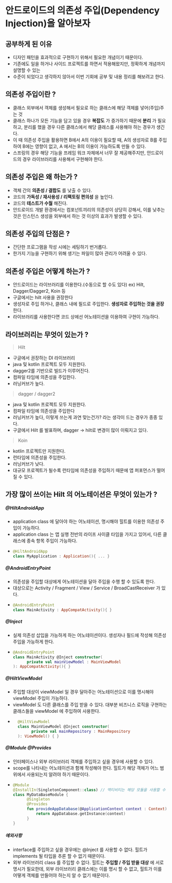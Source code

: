 # 안드로이드의 의존성 주입(Dependency Injection)을 알아보자

## 공부하게 된 이유
- 디자인 패턴을 효과적으로 구현하기 위해서 필요한 개념이기 때문이다.
- 기존에도 일을 하거나 사이드 프로젝트를 하면서 적용해왔지만, 정확하게 개념까지 설명할 수 있는
- 수준이 되었다고 생각하지 않아서 이번 기회에 공부 및 내용 정리를 해보려고 한다.

## 의존성 주입이란 ?
- 클래스 외부에서 객체를 생성해서 필요로 하는 클래스에 해당 객체를 넣어(주입)주는 것
- 클래스 하나가 모든 기능을 담고 있을 경우 **복잡도** 가 증가하기 때문에 **분리** 가 필요하고, 
  분리를 했을 경우 다른 클래스에서 해당 클래스를 사용해야 하는 경우가 생긴다.
- 이 때 의존성 주입을 활용하면 B에서 A의 이용이 필요할 때, 
  A의 생성자로 B를 주입하여 B에는 영향이 없고, A 에서는 B의 이용이 가능하도록 만들 수 있다.
- 스프링의 경우 해당 기능을 프레임 워크 자체에서 너무 잘 제공해주지만, 
  안드로이드의 경우 라이브러리를 사용해서 구현해야 한다.

## 의존성 주입은 왜 하는가 ?
- 객체 간의 **의존성 / 결합도** 를 낮출 수 있다.
- 코드의 **가독성 / 재사용성 / 리팩토링 편의성** 을 높인다.
- 코드의 **테스트가 수월** 해진다.
- 안드로이드 개발 환경에서는 컴포넌트끼리의 의존성이 상당히 강해서, 
  이를 낮추는 것은 인스턴스 생성을 외부에서 하는 것 이상의 효과가 발생할 수 있다.

## 의존성 주입의 단점은 ?
- 간단한 프로그램을 작성 시에는 세팅하기 번거롭다.
- 한가지 기능을 구현하기 위해 생기는 파일이 많아 관리가 어려울 수 있다.

## 의존성 주입은 어떻게 하는가 ?
- 안드로이드는 라이브러리를 이용한다.(수동으로 할 수도 있다) ex) Hilt, Dagger/Dagger2, Koin 등
- 구글에서는 hilt 사용을 권장한다
- 생성자로 주입 하거나, 클래스 내에 필드로 주입한다. **생성자로 주입하는 것을 권장** 한다.
- 라이브러리를 사용한다면 코드 상에선 어노테이션을 이용하여 구현이 가능하다.

## 라이브러리는 무엇이 있는가 ?
> Hilt
- 구글에서 권장하는 DI 라이브러리
- java 및 kotlin 프로젝트 모두 지원한다.
- dagger2를 기반으로 빌드가 이루어진다.
- 컴파일 타임에 의존성을 주입한다.
- 러닝커브가 높다.

> dagger / dagger2
- java 및 kotlin 프로젝트 모두 지원한다.
- 컴파일 타임에 의존성을 주입한다
- 러닝커브가 높다, 이렇게 쓰는게 과연 맞는건가? 라는 생각이 드는 경우가 종종 있다.
- 구글에서 Hilt 를 발표하며, dagger -> hilt로 변경이 많이 이뤄지고 있다.

> Koin
- kotlin 프로젝트만 지원한다.
- 런타임에 의존성을 주입한다.
- 러닝커브가 낮다.
- 대규모 프로젝트가 될수록 런타임에 의존성을 주입하기 때문에 앱 퍼포먼스가 떨어질 수 있다.

## 가장 많이 쓰이는 Hilt 의 어노테이션은 무엇이 있는가 ?

##### @HiltAndroidApp
- application class 에 달아야 하는 어노테이션, 명시해야 힐트를 이용한 의존성 주입이 가능하다. 
- application class 는 앱 실행 전반의 라이프 사이클 타임을 가지고 있어서, 다른 클래스에 종속 항목 주입이 가능하다.
- ``` kotlin
  @HiltAndroidApp
  class MyApplication : Application(){ ... }
  ```

##### @AndroidEntryPoint
- 의존성을 주입할 대상에게 어노테이션을 달아 주입을 수행 할 수 있도록 한다.
- 대상으로는 Activity / Fragment / View / Service / BroadCastReceiver 가 있다.
- ```kotlin
  @AndroidEntryPoint
  class MainActivity : AppCompatActivity(){ }
  ```

##### @Inject
- 실제 의존성 삽입을 가능하게 하는 어노테이션이다. 생성자나 필드에 작성해 의존성 주입을 가능하게 한다.
- ```kotlin
  @AndroidEntryPoint
  class MainActivity @Inject constructor(
        private val mainViewModel : MainViewModel
  ): AppCompatActivity(){ }    
  ```

##### @HiltViewModel
- 주입할 대상이 viewModel 일 경우 달아주는 어노테이션으로 이를 명시해야 viewModel 주입이 가능하다.
- viewModel 도 다른 클래스를 주입 받을 수 있다. 대부분 비즈니스 로직을 구현하는 클래스들을 viewModel 에 주입하여 사용한다.
- ```kotlin
    @HiltViewModel
    class MainViewModel @Inject constructor(
          private val mainRepository : MainRepository  
    ): ViewModel() { }
  ```

##### @Module @Provides
- 인터페이스나 외부 라이브러리 객체를 주입하고 싶을 경우에 사용할 수 있다.
- scope를 나타내는 어노테이션과 함께 작성해야 한다. 힐트가 해당 객체가 어느 범위에서 사용되는지 알려야 하기 때문이다.
- ```kotlin
  @Module
  @InstallIn(SingletonComponent::class) // 액티비티는 해당 모듈을 사용할 수 있음을 나타냄
  class MyDataBaseModule {
        @Singleton
        @Provides
        fun provideAppDatabase(@ApplicationContext context : Context) : AppDatabase {
            return AppDatabase.getInstance(context) 
        }
  }
  ```

##### 예외사항
- interface를 주입하고 싶을 경우에는 @Inject 를 사용할 수 없다. 힐트가 implements 될 타입을 추론 할 수 없기 때문이다.
- 외부 라이브러리 class 를 주입할 수 없다. 힐트는 **주입할 / 주입 받을 대상** 에 서로 명시가 필요한데,
  외부 라이브러리 클래스에는 이를 명시 할 수 없고, 힐트가 이를 어떻게 객체를 만들어야 하는지 알 수 없기 때문이다.
